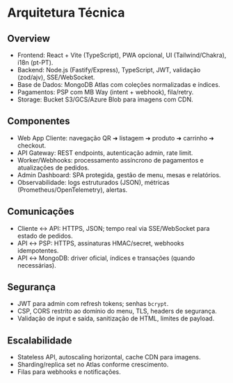 # Arquitetura Técnica

## Overview
- Frontend: React + Vite (TypeScript), PWA opcional, UI (Tailwind/Chakra), i18n (pt-PT).
- Backend: Node.js (Fastify/Express), TypeScript, JWT, validação (zod/ajv), SSE/WebSocket.
- Base de Dados: MongoDB Atlas com coleções normalizadas e índices.
- Pagamentos: PSP com MB Way (intent + webhook), fila/retry.
- Storage: Bucket S3/GCS/Azure Blob para imagens com CDN.

## Componentes
- Web App Cliente: navegação QR ➜ listagem ➜ produto ➜ carrinho ➜ checkout.
- API Gateway: REST endpoints, autenticação admin, rate limit.
- Worker/Webhooks: processamento assíncrono de pagamentos e atualizações de pedidos.
- Admin Dashboard: SPA protegida, gestão de menu, mesas e relatórios.
- Observabilidade: logs estruturados (JSON), métricas (Prometheus/OpenTelemetry), alertas.

## Comunicações
- Cliente ↔ API: HTTPS, JSON; tempo real via SSE/WebSocket para estado de pedidos.
- API ↔ PSP: HTTPS, assinaturas HMAC/secret, webhooks idempotentes.
- API ↔ MongoDB: driver oficial, índices e transações (quando necessárias).

## Segurança
- JWT para admin com refresh tokens; senhas `bcrypt`.
- CSP, CORS restrito ao domínio do menu, TLS, headers de segurança.
- Validação de input e saída, sanitização de HTML, limites de payload.

## Escalabilidade
- Stateless API, autoscaling horizontal, cache CDN para imagens.
- Sharding/replica set no Atlas conforme crescimento.
- Filas para webhooks e notificações.